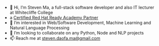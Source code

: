 - 👋 Hi, I’m Steven Ma, a full-stack software developer and also IT lecturer at Whitecliffe College
- a [Certified Red Hat Ready Academy Partner](https://www.credly.com/badges/1f18e635-23e7-4976-ae7f-a3e30be9f2a8/public_url)
- 👀 I’m interested in Web/Software Development, Machine Learning and Natural Language Processing
- 💞️ I’m looking to collaborate on any Python, Node and NLP projects
- 📫 Reach me at steven.daofa.ma@gmail.com
<!---
StevenMDF/StevenMDF is a ✨ special ✨ repository because its `README.md` (this file) appears on your GitHub profile.
You can click the Preview link to take a look at your changes.
--->

